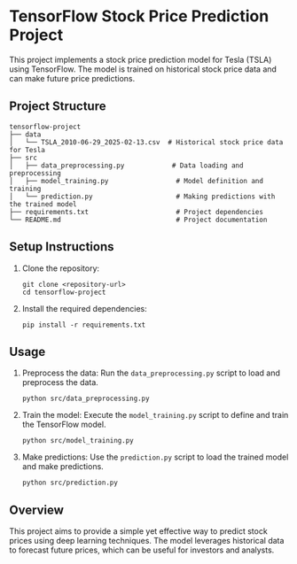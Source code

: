 # TensorFlow Stock Price Prediction Project

This project implements a stock price prediction model for Tesla (TSLA) using TensorFlow. The model is trained on historical stock price data and can make future price predictions.

## Project Structure

```
tensorflow-project
├── data
│   └── TSLA_2010-06-29_2025-02-13.csv  # Historical stock price data for Tesla
├── src
│   ├── data_preprocessing.py            # Data loading and preprocessing
│   ├── model_training.py                 # Model definition and training
│   └── prediction.py                     # Making predictions with the trained model
├── requirements.txt                      # Project dependencies
└── README.md                             # Project documentation
```

## Setup Instructions

1. Clone the repository:
   ```
   git clone <repository-url>
   cd tensorflow-project
   ```

2. Install the required dependencies:
   ```
   pip install -r requirements.txt
   ```

## Usage

1. Preprocess the data:
   Run the `data_preprocessing.py` script to load and preprocess the data.
   ```
   python src/data_preprocessing.py
   ```

2. Train the model:
   Execute the `model_training.py` script to define and train the TensorFlow model.
   ```
   python src/model_training.py
   ```

3. Make predictions:
   Use the `prediction.py` script to load the trained model and make predictions.
   ```
   python src/prediction.py
   ```

## Overview

This project aims to provide a simple yet effective way to predict stock prices using deep learning techniques. The model leverages historical data to forecast future prices, which can be useful for investors and analysts.